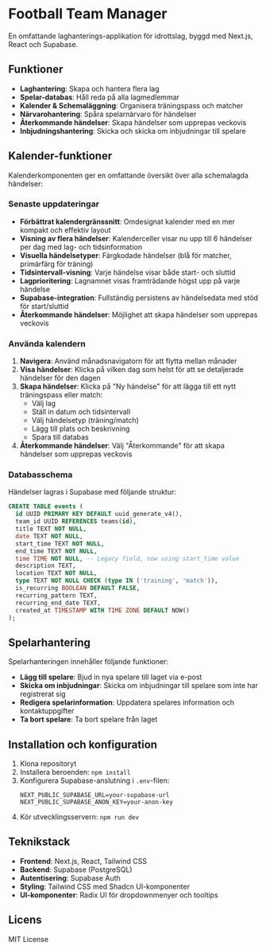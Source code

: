 # Football Team Manager

En omfattande laghanterings-applikation för idrottslag, byggd med Next.js, React och Supabase.

## Funktioner

- **Laghantering**: Skapa och hantera flera lag
- **Spelar-databas**: Håll reda på alla lagmedlemmar
- **Kalender & Schemaläggning**: Organisera träningspass och matcher
- **Närvarohantering**: Spåra spelarnärvaro för händelser
- **Återkommande händelser**: Skapa händelser som upprepas veckovis
- **Inbjudningshantering**: Skicka och skicka om inbjudningar till spelare

## Kalender-funktioner

Kalenderkomponenten ger en omfattande översikt över alla schemalagda händelser:

### Senaste uppdateringar

- **Förbättrat kalendergränssnitt**: Omdesignat kalender med en mer kompakt och effektiv layout
- **Visning av flera händelser**: Kalenderceller visar nu upp till 6 händelser per dag med lag- och tidsinformation
- **Visuella händelsetyper**: Färgkodade händelser (blå för matcher, primärfärg för träning)
- **Tidsintervall-visning**: Varje händelse visar både start- och sluttid
- **Lagprioritering**: Lagnamnet visas framträdande högst upp på varje händelse
- **Supabase-integration**: Fullständig persistens av händelsedata med stöd för start/sluttid
- **Återkommande händelser**: Möjlighet att skapa händelser som upprepas veckovis

### Använda kalendern

1. **Navigera**: Använd månadsnavigatorn för att flytta mellan månader
2. **Visa händelser**: Klicka på vilken dag som helst för att se detaljerade händelser för den dagen
3. **Skapa händelser**: Klicka på "Ny händelse" för att lägga till ett nytt träningspass eller match:
   - Välj lag
   - Ställ in datum och tidsintervall
   - Välj händelsetyp (träning/match)
   - Lägg till plats och beskrivning
   - Spara till databas
4. **Återkommande händelser**: Välj "Återkommande" för att skapa händelser som upprepas veckovis

### Databasschema

Händelser lagras i Supabase med följande struktur:

```sql
CREATE TABLE events (
  id UUID PRIMARY KEY DEFAULT uuid_generate_v4(),
  team_id UUID REFERENCES teams(id),
  title TEXT NOT NULL,
  date TEXT NOT NULL,
  start_time TEXT NOT NULL,
  end_time TEXT NOT NULL,
  time TIME NOT NULL, -- Legacy field, now using start_time value
  description TEXT,
  location TEXT NOT NULL,
  type TEXT NOT NULL CHECK (type IN ('training', 'match')),
  is_recurring BOOLEAN DEFAULT FALSE,
  recurring_pattern TEXT,
  recurring_end_date TEXT,
  created_at TIMESTAMP WITH TIME ZONE DEFAULT NOW()
);
```

## Spelarhantering

Spelarhanteringen innehåller följande funktioner:

- **Lägg till spelare**: Bjud in nya spelare till laget via e-post
- **Skicka om inbjudningar**: Skicka om inbjudningar till spelare som inte har registrerat sig
- **Redigera spelarinformation**: Uppdatera spelares information och kontaktuppgifter
- **Ta bort spelare**: Ta bort spelare från laget

## Installation och konfiguration

1. Klona repositoryt
2. Installera beroenden: `npm install`
3. Konfigurera Supabase-anslutning i `.env`-filen:
   ```
   NEXT_PUBLIC_SUPABASE_URL=your-supabase-url
   NEXT_PUBLIC_SUPABASE_ANON_KEY=your-anon-key
   ```
4. Kör utvecklingsservern: `npm run dev`

## Teknikstack

- **Frontend**: Next.js, React, Tailwind CSS
- **Backend**: Supabase (PostgreSQL)
- **Autentisering**: Supabase Auth
- **Styling**: Tailwind CSS med Shadcn UI-komponenter
- **UI-komponenter**: Radix UI för dropdownmenyer och tooltips

## Licens

MIT License
